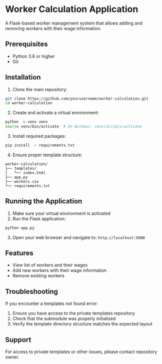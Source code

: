 # Worker Calculation Application

A Flask-based worker management system that allows adding and removing workers with their wage information.

## Prerequisites

- Python 3.8 or higher
- Git

## Installation

1. Clone the main repository:
```bash
git clone https://github.com/yourusername/worker-calculation.git
cd worker-calculation
```

2. Create and activate a virtual environment:
```bash
python -m venv venv
source venv/bin/activate  # On Windows: venv\Scripts\activate
```

3. Install required packages:
```bash
pip install -r requirements.txt
```

4. Ensure proper template structure:
```
worker-calculation/
├── templates/
│   └── index.html
├── app.py
├── workers.csv
└── requirements.txt
```

## Running the Application

1. Make sure your virtual environment is activated
2. Run the Flask application:
```bash
python app.py
```
3. Open your web browser and navigate to: `http://localhost:5000`

## Features

- View list of workers and their wages
- Add new workers with their wage information
- Remove existing workers

## Troubleshooting

If you encounter a templates not found error:
1. Ensure you have access to the private templates repository
2. Check that the submodule was properly initialized
3. Verify the template directory structure matches the expected layout

## Support

For access to private templates or other issues, please contact repository owner.

